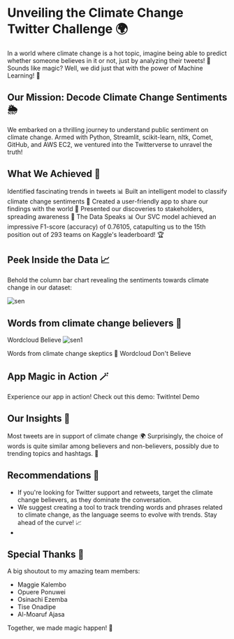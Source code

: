 # Unveiling the Climate Change Twitter Challenge 🌍
In a world where climate change is a hot topic, imagine being able to predict whether someone believes in it or not, just by analyzing their tweets! 📱 Sounds like magic? Well, we did just that with the power of Machine Learning! 🚀

## Our Mission: Decode Climate Change Sentiments 🌦️
We embarked on a thrilling journey to understand public sentiment on climate change. Armed with Python, Streamlit, scikit-learn, nltk, Comet, GitHub, and AWS EC2, we ventured into the Twitterverse to unravel the truth!

## What We Achieved 🚀
Identified fascinating trends in tweets 📊
Built an intelligent model to classify climate change sentiments 🧠
Created a user-friendly app to share our findings with the world 📱
Presented our discoveries to stakeholders, spreading awareness 🌱
The Data Speaks 📊
Our SVC model achieved an impressive F1-score (accuracy) of 0.76105, catapulting us to the 15th position out of 293 teams on Kaggle's leaderboard! 🏆

## Peek Inside the Data 📈
Behold the column bar chart revealing the sentiments towards climate change in our dataset:


![sen](https://github.com/estherakinniyi/Twitter-Sentiment-Classification-Case-Study/assets/110997228/da088dc1-32c8-41e5-983a-d5ccde90616d)



## Words from climate change believers 🌿
Wordcloud Believe
![sen1](https://github.com/estherakinniyi/Twitter-Sentiment-Classification-Case-Study/assets/110997228/7c0bb61d-441b-4b4a-a669-6db191231930)

Words from climate change skeptics 🤨
Wordcloud Don't Believe

## App Magic in Action 🪄
Experience our app in action! Check out this demo: TwitIntel Demo

## Our Insights 🧐
Most tweets are in support of climate change 🌍
Surprisingly, the choice of words is quite similar among believers and non-believers, possibly due to trending topics and hashtags. 📢

## Recommendations 🚀

- If you're looking for Twitter support and retweets, target the climate change believers, as they dominate the conversation.
- We suggest creating a tool to track trending words and phrases related to climate change, as the language seems to evolve with trends. Stay ahead of the curve! 📈
- 
## Special Thanks 🙏
A big shoutout to my amazing team members:

- Maggie Kalembo
- Opuere Ponuwei
- Osinachi Ezemba
- Tise Onadipe
- Al-Moaruf Ajasa

Together, we made magic happen! 🌟
